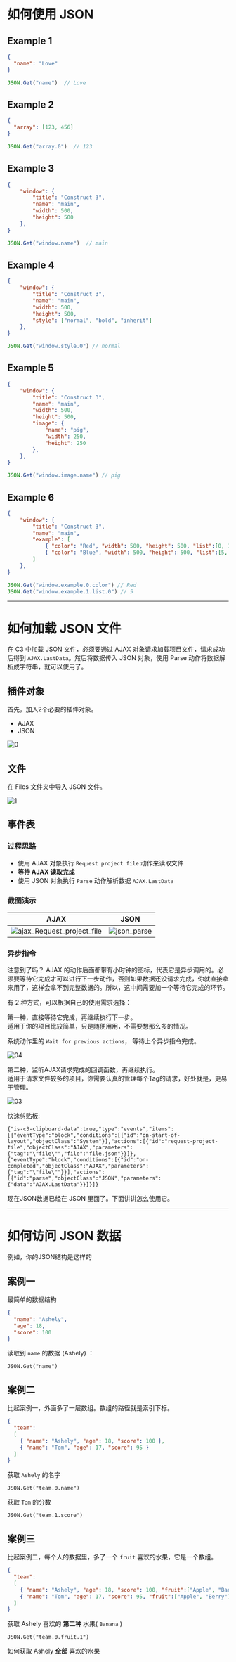 # 如何使用 JSON

## Example 1
```json
{
  "name": "Love"
}
```
```js
JSON.Get("name")  // Love
```

## Example 2
```json
{
  "array": [123, 456]
}
```
```js
JSON.Get("array.0")  // 123
```

## Example 3
```json
{
    "window": {
        "title": "Construct 3",
        "name": "main",
        "width": 500,
        "height": 500
    },
}
```
```js
JSON.Get("window.name")  // main
```

## Example 4
```json
{
    "window": {
        "title": "Construct 3",
        "name": "main",
        "width": 500,
        "height": 500,
        "style": ["normal", "bold", "inherit"]
    },
}
```
```js
JSON.Get("window.style.0") // normal
```

## Example 5
```json
{
    "window": {
        "title": "Construct 3",
        "name": "main",
        "width": 500,
        "height": 500,
        "image": { 
            "name": "pig",
            "width": 250,
            "height": 250
        },
    },
}
```
```js
JSON.Get("window.image.name") // pig
```

## Example 6
```json
{  
    "window": {
        "title": "Construct 3",
        "name": "main",
        "example": [ 
            { "color": "Red", "width": 500, "height": 500, "list":[0, 1, 2, 3]},
            { "color": "Blue", "width": 500, "height": 500, "list":[5, 6, 7, 8]}
        ]
    },
}
```
```js
JSON.Get("window.example.0.color") // Red
JSON.Get("window.example.1.list.0") // 5
```

---

# 如何加载 JSON 文件

在 C3 中加载 JSON 文件，必须要通过 AJAX 对象请求加载项目文件，请求成功后得到 `AJAX.LastData`。然后将数据传入 JSON 对象，使用 Parse 动作将数据解析成字符串，就可以使用了。

## 插件对象

首先，加入2个必要的插件对象。
- AJAX
- JSON

![0](https://user-images.githubusercontent.com/45864744/147193633-bb917fcf-b50d-4f9b-b898-3b217c8c3094.png)


## 文件
在 Files 文件夹中导入 JSON 文件。

![1](https://user-images.githubusercontent.com/45864744/147193533-583773f7-e3f5-451e-a282-4e71ac56d0f6.png)


## 事件表

### 过程思路

- 使用 AJAX 对象执行 ` Request project file ` 动作来读取文件  
- **等待 AJAX 读取完成**   
- 使用 JSON 对象执行 ` Parse ` 动作解析数据 ` AJAX.LastData `  


### 截图演示 

| AJAX  | JSON |
| ----- | ---- |
|  ![ajax_Request_project_file](https://user-images.githubusercontent.com/45864744/147197052-6ad3b6c8-6ab8-437e-9ba2-2af298ef74b4.png)  | ![json_parse](https://user-images.githubusercontent.com/45864744/147197183-edd2d8ed-6d19-4a57-af0a-728e6299fbf6.png) |


### 异步指令

注意到了吗？ AJAX 的动作后面都带有小时钟的图标，代表它是异步调用的。必须要等待它完成才可以进行下一步动作，否则如果数据还没请求完成，你就直接拿来用了，这样会拿不到完整数据的。所以，这中间需要加一个等待它完成的环节。  

有 2 种方式，可以根据自己的使用需求选择：  

第一种，直接等待它完成，再继续执行下一步。  
适用于你的项目比较简单，只是随便用用，不需要想那么多的情况。  

系统动作里的 ` Wait for previous actions `， 等待上个异步指令完成。  

![04](https://user-images.githubusercontent.com/45864744/147194826-39497b88-a0b4-4cf1-af54-fe6c70ae5120.png)


第二种，监听AJAX请求完成的回调函数，再继续执行。  
适用于请求文件较多的项目，你需要认真的管理每个Tag的请求，好处就是，更易于管理。    
  
![03](https://user-images.githubusercontent.com/45864744/147194744-761941c8-4884-4605-b573-b54b15b29f6b.png)  


快速剪贴板:
```
{"is-c3-clipboard-data":true,"type":"events","items":[{"eventType":"block","conditions":[{"id":"on-start-of-layout","objectClass":"System"}],"actions":[{"id":"request-project-file","objectClass":"AJAX","parameters":{"tag":"\"file\"","file":"file.json"}}]},{"eventType":"block","conditions":[{"id":"on-completed","objectClass":"AJAX","parameters":{"tag":"\"file\""}}],"actions":[{"id":"parse","objectClass":"JSON","parameters":{"data":"AJAX.LastData"}}]}]}
```
  
  
现在JSON数据已经在 JSON 里面了。下面讲讲怎么使用它。

---

# 如何访问 JSON 数据

例如，你的JSON结构是这样的

## 案例一

最简单的数据结构

```json
{
  "name": "Ashely",
  "age": 18,
  "score": 100
}
```

读取到 ` name ` 的数据 (Ashely) ：  

```
JSON.Get("name")
```


## 案例二

比起案例一，外面多了一层数组。数组的路径就是索引下标。

```json
{
  "team": 
  [
    { "name": "Ashely", "age": 18, "score": 100 },
    { "name": "Tom", "age": 17, "score": 95 }
  ]
}
```

获取 ` Ashely ` 的名字

```
JSON.Get("team.0.name")
```


获取 ` Tom ` 的分数

```
JSON.Get("team.1.score")
```


## 案例三

比起案例二，每个人的数据里，多了一个 `fruit` 喜欢的水果，它是一个数组。

```json
{
  "team": 
  [
    { "name": "Ashely", "age": 18, "score": 100, "fruit":["Apple", "Banana", "Cherry", "Durian"] },
    { "name": "Tom", "age": 17, "score": 95, "fruit":["Apple", "Berry"] }
  ]
}
```

获取 Ashely 喜欢的 **第二种** 水果( ` Banana ` )

```
JSON.Get("team.0.fruit.1")
```

如何获取 Ashely **全部** 喜欢的水果

```

```

